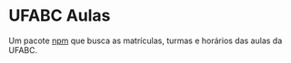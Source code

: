 # UFABC Aulas

Um pacote [npm](https://www.npmjs.com/) que busca as matrículas, turmas e horários das aulas da UFABC.
